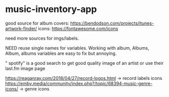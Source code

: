 # music-inventory-app
good source for album covers: https://bendodson.com/projects/itunes-artwork-finder/
icons: https://fontawesome.com/icons

need more sources for imgs/labels. 

NEED reuse single names for variables.
Working with album, Albums, Album, albums variables are easy to fix but annoying.

"<artist> spotify" is a good search to get good quality image of an artist or use their last.fm image page

https://reaganray.com/2018/04/27/record-logos.html -> record labels icons
https://emby.media/community/index.php?/topic/68394-music-genre-icons/  -> genre icons